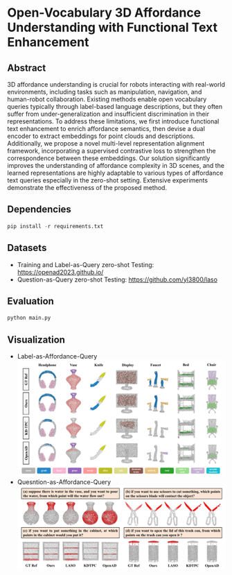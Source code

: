 # Open-Vocabulary 3D Affordance Understanding with Functional Text Enhancement

## Abstract
3D affordance understanding is crucial for robots interacting with real-world environments, including tasks such as manipulation, navigation, and human-robot collaboration. Existing methods enable open vocabulary queries typically through label-based language descriptions, but they often suffer from under-generalization and insufficient discrimination in their representations. To address these limitations, we first introduce functional text enhancement to enrich affordance semantics, then devise a dual encoder to extract embeddings for point clouds and descriptions. Additionally, we propose a novel multi-level representation alignment framework, incorporating a supervised contrastive loss to strengthen the correspondence between these embeddings. Our solution significantly improves the understanding of affordance complexity in 3D scenes, and the learned representations are highly adaptable to various types of affordance text queries especially in the zero-shot setting. Extensive experiments demonstrate the effectiveness of the proposed method.

## Dependencies
```python
pip install -r requirements.txt
```
## Datasets
- Training and Label-as-Query zero-shot Testing: https://openad2023.github.io/
- Question-as-Query zero-shot Testing: https://github.com/yl3800/laso

## Evaluation
```python
python main.py
```
## Visualization
- Label-as-Affordance-Query
![Label-as-Query](imgs/label_as_query_hq.png)
- Quesntion-as-Affordance-Query
![Question-as-Query](imgs/question_as_query_hq.png)




